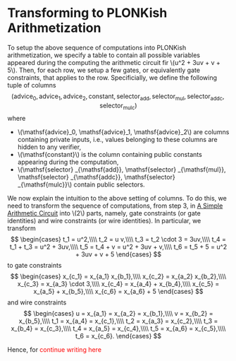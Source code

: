 # Transforming to PLONKish Arithmetization
To setup the above sequence of computations into PLONKish arithmetization, we specify a table to contain all possible variables appeared during the computing the arithmetic circuit fir \\(u^2 + 3uv + v + 5\\). Then, for each row, we setup a few gates, or equivalently gate constraints, that applies to the row. Specificially, we define the following tuple of columns
$$
    (\mathsf{advice} _0, \mathsf{advice} _1, \mathsf{advice} _2, \mathsf{constant}, \mathsf{selector} _{\mathsf{add}}, \mathsf{selector} _{\mathsf{mul}}, \mathsf{selector} _{\mathsf{addc}}, \mathsf{selector} _{\mathsf{mulc}})
$$
where
- \\(\mathsf{advice}_0, \mathsf{advice}_1, \mathsf{advice}_2\\) are columns containing private inputs, i.e., values belonging to these columns are hidden to any verifier,
- \\(\mathsf{constant}\\) is the column containing public constants appearing during the computation,
- \\(\mathsf{selector} _{\mathsf{add}}, \mathsf{selector} _{\mathsf{mul}}, \mathsf{selector} _{\mathsf{addc}}, \mathsf{selector} _{\mathsf{mulc}}\\) contain public selectors.

We now explain the intuition to the above setting of columns. To do this, we need to transform the sequence of computations, from step 3, in [A Simple Arithmetic Circuit](./simple_arithmetic_circuit.md) into \\(2\\) parts, namely, gate constraints (or gate identities) and wire constraints (or wire identities). In particular, we transform
$$
    \begin{cases}   
        t_1 = u^2,\\\\
        t_2 = u v,\\\\
        t_3 = t_2 \cdot 3 = 3uv,\\\\
        t_4 = t_1 + t_3 = u^2 + 3uv,\\\\
        t_5 = t_4 + v = u^2 + 3uv + v,\\\\
        t_6 = t_5 + 5 = u^2 + 3uv + v + 5
    \end{cases}
$$
 to gate constraints
$$
    \begin{cases}
        x_{c_1} = x_{a_1} x_{b_1},\\\\
        x_{c_2} = x_{a_2}  x_{b_2},\\\\
        x_{c_3} = x_{a_3} \cdot 3,\\\\
        x_{c_4} = x_{a_4} + x_{b_4},\\\\
        x_{c_5} = x_{a_5} + x_{b_5},\\\\
        x_{c_6} = x_{a_6} + 5
    \end{cases}
$$
and wire constraints
$$
    \begin{cases}
        u = x_{a_1} = x_{a_2} = x_{b_1},\\\\
        v = x_{b_2} = x_{b_5},\\\\
        t_1 = x_{a_4} = x_{c_1},\\\\
        t_2 = x_{a_3} = x_{c_2},\\\\
        t_3 = x_{b_4} = x_{c_3},\\\\
        t_4 = x_{a_5} = x_{c_4},\\\\
        t_5 = x_{a_6} = x_{c_5},\\\\
        t_6 = x_{c_6}.
    \end{cases}
$$

Hence, for <span style="color:red">continue writing here<span>